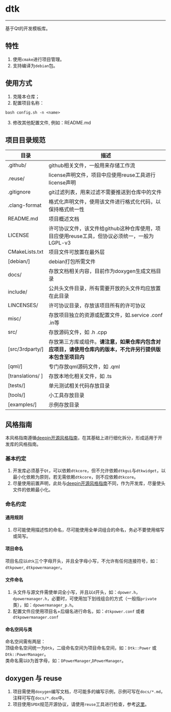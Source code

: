 # dtk
------------
基于Qt的开发模板库。

## 特性
1. 使用`cmake`进行项目管理。
2. 支持编译为`debian`包。

## 使用方式
1. 克隆本仓库；
2. 配置项目名称：
```shell
bash config.sh -n <name>
```
3. 修改其他配置文件, 例如：README.md

## 项目目录规范
 **目录**           | **描述**
------------------|---------------------------------------------------------
 .github/         | github相关文件，一般用来存储工作流
 .reuse/          | license声明文件，项目中应使用reuse工具进行license声明
 .gitignore       | git过滤列表，用来过滤不需要推送到仓库中的文件
 .clang-format    | 格式化声明文件，使用该文件进行格式化代码，以保持格式统一性
 README.md        | 项目概述文档
 LICENSE          | 许可协议文件，该文件给github这种仓库使用，项目应使用reuse工具，但协议必须统一，一般为LGPL-v3
 CMakeLists.txt   | 项目文件可放置在最外层
 [debian/]        | debian打包所需文件
 docs/            | 存放文档相关内容，目前作为doxygen生成文档目录
 include/         | 公共头文件目录，所有需要开放的头文件均应放置在此目录
 LINCENSES/       | 许可协议目录，存放该项目所有的许可协议
 misc/            | 存放项目独立的资源或配置文件，如.service .conf .in等
 src/             | 存放源码文件，如 .h .cpp
 [src/3rdparty/]  | 存放第三方库或组件。**请注意，如果仓库内包含对应项目，请使用仓库内的版本，不允许另行提供版本包含至项目内**
 [qml/]           | 专门存放qml源码文件，如 .qml
 [translations/ ] | 存放本地化相关文件，如 .ts
 [tests/]         | 单元测试相关代码存放目录
 [tools/]         | 小工具存放目录
 [examples/]      | 示例存放目录

## 风格指南
本风格指南遵循[deepin开源风格指南](https://github.com/linuxdeepin/deepin-styleguide/releases)，在其基础上进行细化拆分，形成适用于开发库的风格指南。

### 基本约定
1. 开发库必须基于`Qt`，可以依赖`dtkcore`，但不允许依赖`dtkgui`与`dtkwidget`，以最小化依赖为原则，若无需依赖`dtkcore`，则不应依赖`dtkcore`。
2. 尽量使用前置声明，此处与[deepin开源风格指南](https://github.com/linuxdeepin/deepin-styleguide/releases)不同，作为开发库，尽量使头文件的依赖最小化。

### 命名约定

#### 通用规则
1. 尽可能使用描述性的命名，尽可能使用全单词组合的命名，务必不要使用缩写或简写。

#### 项目命名
项目名应以`dtk`三个字母开头，并且全字母小写，不允许有任何连接符号，如：`dtkpower`, `dtkpowermanager`。

#### 文件命名
1. 头文件与源文件需使单词全小写，并且以`d`开头，如：`dpower.h`，`dpowermanager.h`，必要时，可使用加下划线组合的方式（一般指`private`类），如：`dpowermanager_p.h`。
2. 配置文件应使用项目名+后缀名进行命名，如：`dtkpower.conf` 或者 `dtkpowermanager.conf`

#### 命名空间与类
命名空间需有两层：<br>
顶级命名空间统一为`Dtk`，二级命名空间为项目命名空间，如：`Dtk::Power` 或`Dtk::PowerManager`。<br>
类命名需以`D`为首字母，如：`DPowerManager`,`DPowerManager`。

## doxygen 与 reuse
1. 项目需使用`doxygen`编写文档，尽可能多的编写示例，示例可写在`docs/*.md`，注释可写在`docs/*.dox`中。
2. 项目使用`SPDX`规范开源协议，请使用`reuse`工具进行检查，参考[这里](https://spdx.org/licenses/)。
